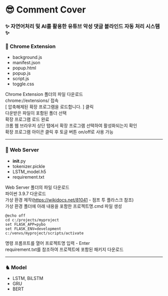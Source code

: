 # &#128526; Comment Cover
### &#10024; 자연어처리 및 AI를 활용한 유튜브 악성 댓글 블라인드 자동 처리 시스템 &#10024;

### &#127751; **Chrome Extension**
- background.js
- manifest.json
- popup.html
- popup.js
- script.js
- toggle.css

Chrome Extension 폴더의 파일 다운로드</br>
chrome://extensions/ 접속</br>
[ 압축해제된 확장 프로그램을 로드합니다. ] 클릭</br>
다운받은 파일이 포함된 폴더 선택</br>
확장 프로그램 로드 완료</br>
크롬 웹 브라우저 상단 탭에서 확장 프로그램 선택하여 활성화되는지 확인</br>
확장 프로그램 아이콘 클릭 후 토글 버튼 on/off로 사용 가능</br>

---------

### &#127875; **Web Server**
- __init__.py
- tokenizer.pickle
- LSTM_model.h5
- requirement.txt

Web Server 폴더의 파일 다운로드</br>
파이썬 3.9.7 다운로드</br>
가상 환경 제작(https://wikidocs.net/81041 - 점프 투 플라스크 참조)</br>
가상 환경 폴더에 아래 내용을 포함한 프로젝트명.cmd 파일 생성</br>

```
@echo off
cd c:/projects/myproject
set FLASK_APP=pybo
set FLASK_ENV=development
c:/venvs/myproject/scripts/activate
```

명령 프롬프트를 열어 프로젝트명 입력 - Enter</br>
requirement.txt를 참조하여 프로젝트에 포함된 패키지 다운로드</br>

---------

### &#9822; **Model**
- LSTM, BiLSTM
- GRU
- BERT
